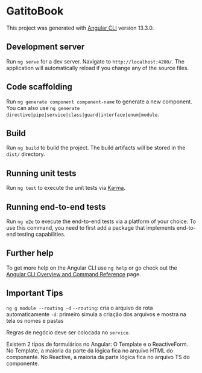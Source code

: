 # GatitoBook

This project was generated with [Angular CLI](https://github.com/angular/angular-cli) version 13.3.0.

## Development server

Run `ng serve` for a dev server. Navigate to `http://localhost:4200/`. The application will automatically reload if you change any of the source files.

## Code scaffolding

Run `ng generate component component-name` to generate a new component. You can also use `ng generate directive|pipe|service|class|guard|interface|enum|module`.

## Build

Run `ng build` to build the project. The build artifacts will be stored in the `dist/` directory.

## Running unit tests

Run `ng test` to execute the unit tests via [Karma](https://karma-runner.github.io).

## Running end-to-end tests

Run `ng e2e` to execute the end-to-end tests via a platform of your choice. To use this command, you need to first add a package that implements end-to-end testing capabilities.

## Further help

To get more help on the Angular CLI use `ng help` or go check out the [Angular CLI Overview and Command Reference](https://angular.io/cli) page.

## Important Tips

`ng g module --routing -d`
`--routing`: cria o arquivo de rota automaticamente
`-d`: primeiro simula a criação dos arquivos e mostra na tela os nomes e pastas

Regras de negócio deve ser colocada no `service`.

Existem 2 tipos de formulários no Angular: O Template e o ReactiveForm.
No Template, a maioria da parte da lógica fica no arquivo HTML do componente.
No Reactive, a maioria da parte lógica fica no arquivo TS do componente.

